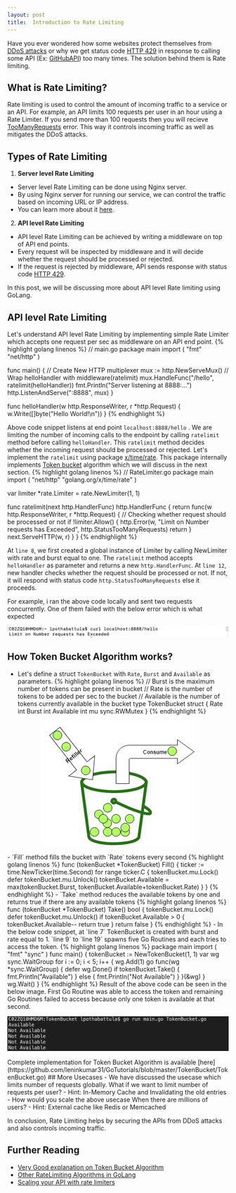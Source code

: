 ```yaml
---
layout: post
title:  Introduction to Rate Limiting
---
```


  Have you ever wondered how some websites protect themselves from [DDoS attacks](https://en.wikipedia.org/wiki/Denial-of-service_attack) or why we get status code [HTTP 429](https://tools.ietf.org/html/rfc6585#section-4) in response to calling some API (Ex: [GitHubAPI](https://developer.github.com/v3/)) too many times. The solution behind them is Rate limiting.

## What is Rate Limiting?
   Rate limiting is used to control the amount of incoming traffic to a service or an API. For example, an API limits 100 requests per user in an hour using a Rate Limiter. If you send more than 100 requests then you will recieve [TooManyRequests](https://tools.ietf.org/html/rfc6585#section-4) error. This way it controls incoming traffic as well as mitigates the DDoS attacks.

## Types of Rate Limiting
1. **Server level Rate Limiting**
  - Server level Rate Limiting can be done using Nginx server. 
  - By using Nginx server for running our service, we can control the traffic based on incoming URL or IP address. 
  - You can learn more about it [here](https://www.freecodecamp.org/news/nginx-rate-limiting-in-a-nutshell-128fe9e0126c/).

2. **API level Rate Limiting**
  - API level Rate Limiting can be achieved by writing a middleware on top of API end points.
  - Every request will be inspected by middleware and it will decide whether the request should be processed or rejected.
  - If the request is rejected by middleware, API sends response with status code [HTTP 429](https://tools.ietf.org/html/rfc6585#section-4).
   
In this post, we will be discussing more about API level Rate limiting using GoLang.

## API level Rate Limiting
  Let's understand API level Rate Limiting by implementing simple Rate Limiter which accepts one request per sec as middleware on an API end point. 
  {% highlight golang linenos %}
  // main.go
  package main
  import (
    "fmt"
    "net/http"
  )

  func main() {
    // Create New HTTP multiplexer
    mux := http.NewServeMux()
    // Wrap helloHandler with middleware(ratelimit) 
    mux.HandleFunc("/hello", ratelimit(helloHandler))
    fmt.Println("Server listening at 8888:...")
    http.ListenAndServe(":8888", mux)
  }

  func helloHandler(w http.ResponseWriter, r *http.Request) {
    w.Write([]byte("Hello World!\n"))
  }
  {% endhighlight %}

  Above code snippet listens at end point `localhost:8888/hello` . We are limiting the number of incoming calls to the endpoint by calling `ratelimit` method before calling `helloHandler`. This `ratelimit` method decides whether the incoming request should be processed or rejected. 
  Let's implement the `ratelimit` using package [x/time/rate](golang.org/x/time/rate). This package internally implements [Token bucket](https://en.wikipedia.org/wiki/Token_bucket) algorithm which we will discuss in the next section.
  {% highlight golang linenos %}
  // RateLimiter.go
  package main
  import (
    "net/http"
    "golang.org/x/time/rate"
  )

  var limiter *rate.Limiter = rate.NewLimiter(1, 1)

  func ratelimit(next http.HandlerFunc) http.HandlerFunc {
    return func(w http.ResponseWriter, r *http.Request) {
      // Checking whether request should be processed or not
      if !limiter.Allow() {
        http.Error(w, "Limit on Number requests has Exceeded", http.StatusTooManyRequests)
        return
      }
      next.ServeHTTP(w, r)
    }
  }
  {% endhighlight %}

  At `line 8`, we first created a global instance of Limiter by calling NewLimiter with rate and burst equal to one. The `ratelimit` method accepts `helloHandler` as parameter and returns a new `http.HandlerFunc`. At `line 12`, new handler checks whether the request should be processed or not. If not, it will respond with status code `http.StatusTooManyRequests` else it proceeds.  

  For example, i ran the above code locally and sent two requests concurrently. One of them failed with the below error which is what expected
   <p align="center">
    <img src="/assets/images/RateLimiter/output.png" alt="Architecture">
  </p>  

## How Token Bucket Algorithm works?
  - Let's define a struct `TokenBucket` with `Rate`, `Burst` and `Available` as parameters.
    {% highlight golang linenos %}
      // Burst is the maximum number of tokens can be present in bucket
      // Rate is the number of tokens to be added per sec to the bucket
      // Available is the number of tokens currently available in the bucket
      type TokenBucket struct {
        Rate      int
        Burst     int
        Available int
        mu        sync.RWMutex
      }
    {% endhighlight %}
  <p align="center">
    <img src="/assets/images/RateLimiter/TokenBucket.png" alt="Architecture">
  </p>
  - `Fill` method fills the bucket with `Rate` tokens every second
      {% highlight golang linenos %}
        func (tokenBucket *TokenBucket) Fill() {
          ticker := time.NewTicker(time.Second)
          for range ticker.C {
            tokenBucket.mu.Lock()
            defer tokenBucket.mu.Unlock()
            tokenBucket.Available = max(tokenBucket.Burst, tokenBucket.Available+tokenBucket.Rate)
          }
        }
      {% endhighlight %}
  - `Take` method reduces the available tokens by one and returns true if there are any available tokens
    {% highlight golang linenos %}
      func (tokenBucket *TokenBucket) Take() bool {
        tokenBucket.mu.Lock()
        defer tokenBucket.mu.Unlock()
        if tokenBucket.Available > 0 {
          tokenBucket.Available--
          return true
        }
        return false
      }
    {% endhighlight %}
  - In the below code snippet, at `line 7` TokenBucket is created with burst and rate equal to 1. `line 9` to `line 19` spawns five Go Routines and each tries to access the token.
    {% highlight golang linenos %}
      package main
      import (
        "fmt"
        "sync"
      )
      func main() {
        tokenBucket := NewTokenBucket(1, 1)
        var wg sync.WaitGroup
        for i := 0; i < 5; i++ {
          wg.Add(1)
          go func(wg *sync.WaitGroup) {
            defer wg.Done()
            if tokenBucket.Take() {
              fmt.Println("Available")
            } else {
              fmt.Println("Not Available")
            }
          }(&wg)
        }
        wg.Wait()
      }
    {% endhighlight %}
  Result of the above code can be seen in the below image. First Go Routine was able to access the token and remaining Go Routines failed to access because only one token is available at that second.  
  <p align="center">
  <img src="/assets/images/RateLimiter/TokenBucketOutput.png" alt="Architecture">
  </p>  
  Complete implementation for Token Bucket Algorithm is available [here](https://github.com/leninkumar31/GoTutorials/blob/master/TokenBucket/TokenBucket.go)
## More Usecases
  - We have discussed the usecase which limits number of requests globally. What if we want to limit number of requests per user?
    - Hint: In-Memory Cache and Invalidating the old entries
  - How would you scale the above usecase When there are millions of users?
    - Hint: External cache like Redis or Memcached

In conclusion, Rate Limiting helps by securing the APIs from DDoS attacks and also controls incoming traffic.

## Further Reading
  - [Very Good explanation on Token Bucket Algorithm](https://github.com/vladimir-bukhtoyarov/bucket4j/blob/master/doc-pages/token-bucket-brief-overview.md)
  - [Other RateLimiting Algorithms in GoLang](https://medium.com/@justin.graber/rate-limiting-in-golang-f3ed2c62df36)
  - [Scaling your API with rate limiters](https://stripe.com/blog/rate-limiters)